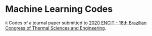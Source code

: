 # Machine Learning Codes

`R` Codes of a journal paper submitted to [2020 ENCIT - 18th Brazilian Congress of Thermal Sciences and Engineering](https://eventos.abcm.org.br/encit2020/).

